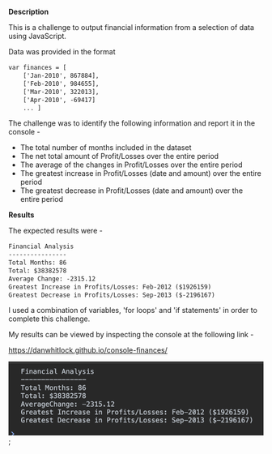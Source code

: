 **Description**

This is a challenge to output financial information from a selection of data using JavaScript.

Data was provided in the format 

    var finances = [
        ['Jan-2010', 867884],
        ['Feb-2010', 984655],
        ['Mar-2010', 322013],
        ['Apr-2010', -69417]
        ... ]

The challenge was to identify the following information and report it in the console - 

- The total number of months included in the dataset
- The net total amount of Profit/Losses over the entire period
- The average of the changes in Profit/Losses over the entire period
- The greatest increase in Profit/Losses (date and amount) over the entire period
- The greatest decrease in Profit/Losses (date and amount) over the entire period

**Results**

The expected results were -  

    Financial Analysis 
    ----------------
    Total Months: 86
    Total: $38382578
    Average Change: -2315.12
    Greatest Increase in Profits/Losses: Feb-2012 ($1926159)
    Greatest Decrease in Profits/Losses: Sep-2013 ($-2196167)

I used a combination of variables, 'for loops' and 'if statements' in order to complete this challenge.  

My results can be viewed by inspecting the console at the following link -

https://danwhitlock.github.io/console-finances/

![A screenshot showing the results of the challenge](./console-finances-results.png);








